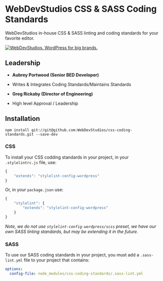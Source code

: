 # WebDevStudios CSS & SASS Coding Standards

WebDevStudios in-house CSS & SASS linting and coding standards for your favorite editor.

<a href="https://webdevstudios.com/contact/"><img src="https://webdevstudios.com/wp-content/uploads/2018/04/wds-github-banner.png" alt="WebDevStudios. WordPress for big brands."></a>

## Leadership

- __Aubrey Portwood (Senior BED Developer)__
+ Writes & Integrates Coding Standards/Maintains Standards
- __Greg Rickaby (Director of Engineering)__
+ High level Approval / Leadership

## Installation

`npm install git://git@github.com:WebDevStudios/css-coding-standards.git --save-dev`

### CSS

To install your CSS codding standards in your project, in your `.stylelintrc.js` file, use:

```js
{
    "extends": "stylelint-config-wordpress"
}
```

Or, in your `package.json` use:

```js
{
    "stylelint": {
        "extends": "stylelint-config-wordpress"
    }
}

```

_Note, we do not use `stylelint-config-wordpress/scss` preset, we have our own SASS linting standards, but may be extending it in the future._

### SASS

To use our SASS coding standards in your project, you must add a `.sass-lint.yml` file to your project that contains:

```yml
options:
  config-file: node_modules/css-coding-standards/.sass-lint.yml
```


